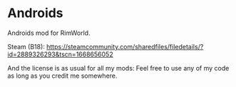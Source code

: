 # Androids
Androids mod for RimWorld.


Steam (B18): https://steamcommunity.com/sharedfiles/filedetails/?id=2889326293&tscn=1668656052

And the license is as usual for all my mods: Feel free to use any of my code as long as you credit me somewhere.